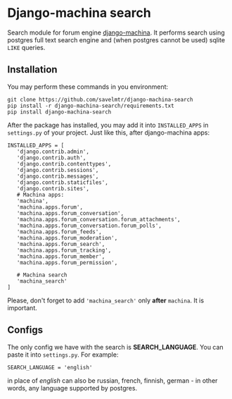 # Django-machina search
Search module for forum engine [django-machina](https://github.com/ellmetha/django-machina). It performs search using postgres full text search engine and (when postgres cannot be used) sqlite `LIKE` queries.

## Installation
You may perform these commands in you environment:

```
git clone https://github.com/savelmtr/django-machina-search
pip install -r django-machina-search/requirements.txt
pip install django-machina-search
```
After the package has installed, you may add it into `INSTALLED_APPS` in `settings.py` of your project. Just like this, after django-machina apps:
 ```
 INSTALLED_APPS = [
    'django.contrib.admin',
    'django.contrib.auth',
    'django.contrib.contenttypes',
    'django.contrib.sessions',
    'django.contrib.messages',
    'django.contrib.staticfiles',
    'django.contrib.sites',
    # Machina apps:
    'machina',
    'machina.apps.forum',
    'machina.apps.forum_conversation',
    'machina.apps.forum_conversation.forum_attachments',
    'machina.apps.forum_conversation.forum_polls',
    'machina.apps.forum_feeds',
    'machina.apps.forum_moderation',
    'machina.apps.forum_search',
    'machina.apps.forum_tracking',
    'machina.apps.forum_member',
    'machina.apps.forum_permission',
    
    # Machina search
    'machina_search'
 ]
 ```
 Please, don't forget to add `'machina_search'` only **after** `machina`. It is important.

## Configs

The only config we have with the search is **SEARCH_LANGUAGE**. You can paste it into `settings.py`. For example:
```
SEARCH_LANGUAGE = 'english'
```
in place of _english_ can also be russian, french, finnish, german - in other words, any language supported by postgres.
